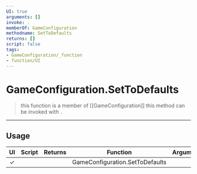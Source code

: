 ```yaml
---
UI: true
arguments: []
invoke: .
memberOf: GameConfiguration
methodname: SetToDefaults
returns: []
script: false
tags:
- GameConfiguration/_function
- function/UI
---
```

# GameConfiguration.SetToDefaults
> this function is a member of [[GameConfiguration]]
> this method can be invoked with `.`
-----
## Usage
|  UI | Script | Returns | Function | Arguments |
|:---:|:------:|-------:|:--------:|:---------|
|✓| ||GameConfiguration.SetToDefaults||
